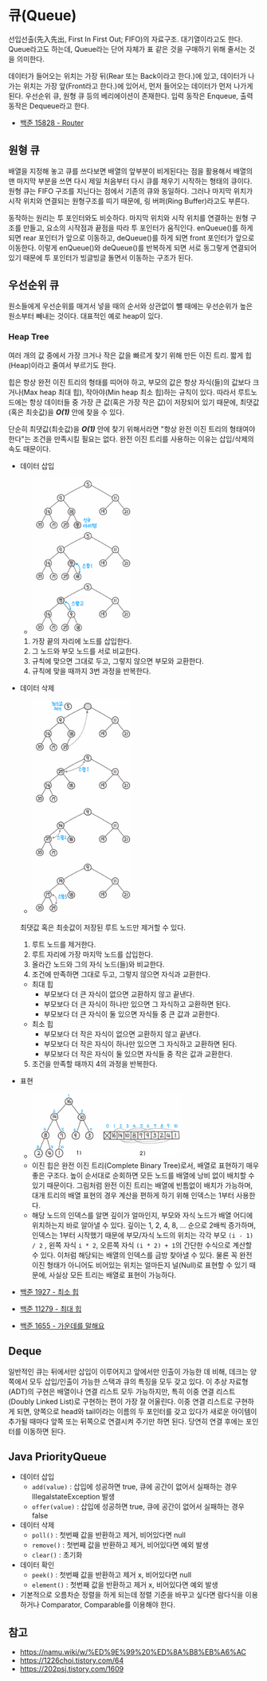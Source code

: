 # 큐(Queue)
선입선출(先入先出, First In First Out; FIFO)의 자료구조. 대기열이라고도 한다. Queue라고도 하는데, Queue라는 단어 자체가 표 같은 것을 구매하기 위해 줄서는 것을 의미한다.

데이터가 들어오는 위치는 가장 뒤(Rear 또는 Back이라고 한다.)에 있고, 데이터가 나가는 위치는 가장 앞(Front라고 한다.)에 있어서, 먼저 들어오는 데이터가 먼저 나가게 된다. 우선순위 큐, 원형 큐 등의 베리에이션이 존재한다. 입력 동작은 Enqueue, 출력 동작은 Dequeue라고 한다.

- [백준 15828 - Router](https://github.com/hanbee1005/AlgorithmStudy/blob/master/BaekjoonAlgorithm/202211/Q15828.java)

## 원형 큐
배열을 지정해 놓고 큐를 쓰다보면 배열의 앞부분이 비게된다는 점을 활용해서 배열의 맨 마지막 부분을 쓰면 다시 제일 처음부터 다시 큐를 채우기 시작하는 형태의 큐이다. 원형 큐는 FIFO 구조를 지닌다는 점에서 기존의 큐와 동일하다. 그러나 마지막 위치가 시작 위치와 연결되는 원형구조를 띠기 때문에, 링 버퍼(Ring Buffer)라고도 부른다.          

동작하는 원리는 투 포인터와도 비슷하다. 마지막 위치와 시작 위치를 연결하는 원형 구조를 만들고, 요소의 시작점과 끝점을 따라 투 포인터가 움직인다. enQueue()를 하게 되면 rear 포인터가 앞으로 이동하고, deQueue()를 하게 되면 front 포인터가 앞으로 이동한다. 이렇게 enQueue()와 deQueue()를 반복하게 되면 서로 동그랗게 연결되어 있기 때문에 투 포인터가 빙글빙글 돌면서 이동하는 구조가 된다.

## 우선순위 큐
원소들에게 우선순위를 매겨서 넣을 때의 순서와 상관없이 뺄 때에는 우선순위가 높은 원소부터 빼내는 것이다. 대표적인 예로 heap이 있다.

### Heap Tree         
여러 개의 값 중에서 가장 크거나 작은 값을 빠르게 찾기 위해 만든 이진 트리. 짧게 힙(Heap)이라고 줄여서 부르기도 한다.        

힙은 항상 완전 이진 트리의 형태를 띠어야 하고, 부모의 값은 항상 자식(들)의 값보다 크거나(Max heap 최대 힙), 작아야(Min heap 최소 힙)하는 규칙이 있다. 따라서 루트노드에는 항상 데이터들 중 가장 큰 값(혹은 가장 작은 값)이 저장되어 있기 때문에, 최댓값(혹은 최솟값)을 ***O(1)*** 안에 찾을 수 있다.

단순히 최댓값(최솟값)을 ***O(1)*** 안에 찾기 위해서라면 "항상 완전 이진 트리의 형태여야 한다"는 조건을 만족시킬 필요는 없다. 완전 이진 트리를 사용하는 이유는 삽입/삭제의 속도 때문이다.

- 데이터 삽입
  + <img src="./images/04.heap-tree-1.png" alt="heap tree insert data" width="200" />
  1. 가장 끝의 자리에 노드를 삽입한다.
  2. 그 노드와 부모 노드를 서로 비교한다.
  3. 규칙에 맞으면 그대로 두고, 그렇지 않으면 부모와 교환한다.
  4. 규칙에 맞을 때까지 3번 과정을 반복한다.
- 데이터 삭제
  + <img src="./images/05.heap-tree-2.png" alt="heap tree delete data" width="200" />
  최댓값 혹은 최솟값이 저장된 루트 노드만 제거할 수 있다.
  1. 루트 노드를 제거한다.
  2. 루트 자리에 가장 마지막 노드를 삽입한다.
  3. 올라간 노드와 그의 자식 노드(들)와 비교한다.
  4. 조건에 만족하면 그대로 두고, 그렇지 않으면 자식과 교환한다.
    + 최대 힙
      - 부모보다 더 큰 자식이 없으면 교환하지 않고 끝낸다.
      - 부모보다 더 큰 자식이 하나만 있으면 그 자식하고 교환하면 된다.
      - 부모보다 더 큰 자식이 둘 있으면 자식들 중 큰 값과 교환한다.
    + 최소 힙
      - 부모보다 더 작은 자식이 없으면 교환하지 않고 끝낸다.
      - 부모보다 더 작은 자식이 하나만 있으면 그 자식하고 교환하면 된다.
      - 부모보다 더 작은 자식이 둘 있으면 자식들 중 작은 값과 교환한다.
  5. 조건을 만족할 때까지 4의 과정을 반복한다.
- 표현
  + <img src="./images/06.heap-tree-3.png" alt="heap tree" width="300" />
  + 이진 힙은 완전 이진 트리(Complete Binary Tree)로서, 배열로 표현하기 매우 좋은 구조다. 높이 순서대로 순회하면 모든 노드를 배열에 낭비 없이 배치할 수 있기 때문이다. 그림처럼 완전 이진 트리는 배열에 빈틈없이 배치가 가능하며, 대개 트리의 배열 표현의 경우 계산을 편하게 하기 위해 인덱스는 1부터 사용한다.
  + 해당 노드의 인덱스를 알면 깊이가 얼마인지, 부모와 자식 노드가 배열 어디에 위치하는지 바로 알아낼 수 있다. 깊이는 1, 2, 4, 8, ... 순으로 2배씩 증가하며, 인덱스는 1부터 시작했기 때문에 부모/자식 노드의 위치는 각각 부모 `(i - 1) / 2` , 왼쪽 자식 `i * 2`, 오른쪽 자식 `(i * 2) + 1`의 간단한 수식으로 계산할 수 있다. 이처럼 해당되는 배열의 인덱스를 금방 찾아낼 수 있다. 물론 꼭 완전 이진 형태가 아니어도 비어있는 위치는 얼마든지 널(Null)로 표현할 수 있기 때문에, 사실상 모든 트리는 배열로 표현이 가능하다.                    

- [백준 1927 - 최소 힙](https://github.com/hanbee1005/AlgorithmStudy/blob/master/BaekjoonAlgorithm/202210/Q1927.java)
- [백준 11279 - 최대 힙](https://github.com/hanbee1005/AlgorithmStudy/blob/master/BaekjoonAlgorithm/202210/Q11279.java)
- [백준 1655 - 가운데를 말해요](https://github.com/hanbee1005/AlgorithmStudy/blob/master/BaekjoonAlgorithm/202210/Q1655.java)

## Deque
일반적인 큐는 뒤에서만 삽입이 이루어지고 앞에서만 인출이 가능한 데 비해, 데크는 양쪽에서 모두 삽입/인출이 가능한 스택과 큐의 특징을 모두 갖고 있다. 이 추상 자료형(ADT)의 구현은 배열이나 연결 리스트 모두 가능하지만, 특히 이중 연결 리스트(Doubly Linked List)로 구현하는 편이 가장 잘 어울린다. 이중 연결 리스트로 구현하게 되면, 양쪽으로 head와 tail이라는 이름의 두 포인터를 갖고 있다가 새로운 아이템이 추가될 때마다 앞쪽 또는 뒤쪽으로 연결시켜 주기만 하면 된다. 당연히 연결 후에는 포인터를 이동하면 된다.

## Java PriorityQueue
- 데이터 삽입
  + `add(value)` : 삽입에 성공하면 true, 큐에 공간이 없어서 실패하는 경우 IllegalstateException 발생
  + `offer(value)` : 삽입에 성공하면 true, 큐에 공간이 없어서 실패하는 경우 false
- 데이터 삭제
  + `poll()` : 첫번째 값을 반환하고 제거, 비어있다면 null
  + `remove()` : 첫번째 값을 반환하고 제거, 비어있다면 예외 발생
  + `clear()` : 초기화
- 데이터 확인
  + `peek()` : 첫번째 값을 반환하고 제거 x, 비어있다면 null
  + `element()` : 첫번째 값을 반환하고 제거 x, 비어있다면 예외 발생
- 기본적으로 오름차순 정렬을 하게 되는데 정렬 기준을 바꾸고 싶다면 람다식을 이용하거나 Comparator, Comparable를 이용해야 한다.

## 참고
- https://namu.wiki/w/%ED%9E%99%20%ED%8A%B8%EB%A6%AC
- https://1226choi.tistory.com/64
- https://202psj.tistory.com/1609
